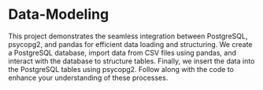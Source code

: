 # Data-Modeling

This project demonstrates the seamless integration between PostgreSQL, psycopg2, and pandas for efficient data loading and structuring. We create a PostgreSQL database, import data from CSV files using pandas, and interact with the database to structure tables. Finally, we insert the data into the PostgreSQL tables using psycopg2. Follow along with the code to enhance your understanding of these processes.
